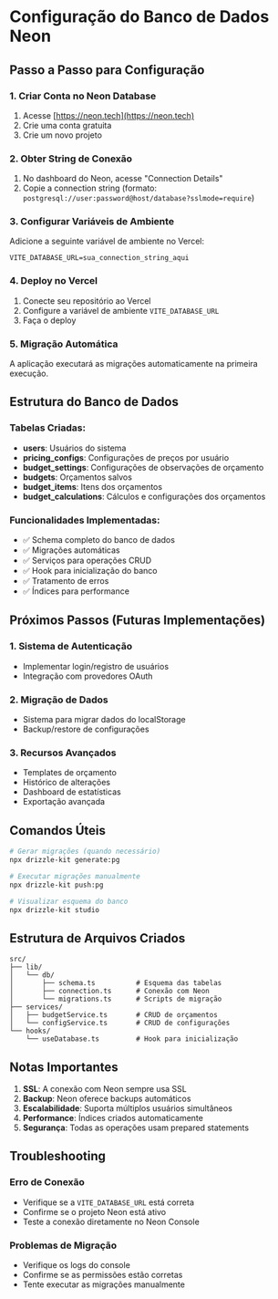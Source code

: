 
# Configuração do Banco de Dados Neon

## Passo a Passo para Configuração

### 1. Criar Conta no Neon Database
1. Acesse [https://neon.tech](https://neon.tech)
2. Crie uma conta gratuita
3. Crie um novo projeto

### 2. Obter String de Conexão
1. No dashboard do Neon, acesse "Connection Details"
2. Copie a connection string (formato: `postgresql://user:password@host/database?sslmode=require`)

### 3. Configurar Variáveis de Ambiente
Adicione a seguinte variável de ambiente no Vercel:

```
VITE_DATABASE_URL=sua_connection_string_aqui
```

### 4. Deploy no Vercel
1. Conecte seu repositório ao Vercel
2. Configure a variável de ambiente `VITE_DATABASE_URL`
3. Faça o deploy

### 5. Migração Automática
A aplicação executará as migrações automaticamente na primeira execução.

## Estrutura do Banco de Dados

### Tabelas Criadas:
- **users**: Usuários do sistema
- **pricing_configs**: Configurações de preços por usuário
- **budget_settings**: Configurações de observações de orçamento
- **budgets**: Orçamentos salvos
- **budget_items**: Itens dos orçamentos
- **budget_calculations**: Cálculos e configurações dos orçamentos

### Funcionalidades Implementadas:
- ✅ Schema completo do banco de dados
- ✅ Migrações automáticas
- ✅ Serviços para operações CRUD
- ✅ Hook para inicialização do banco
- ✅ Tratamento de erros
- ✅ Índices para performance

## Próximos Passos (Futuras Implementações)

### 1. Sistema de Autenticação
- Implementar login/registro de usuários
- Integração com provedores OAuth

### 2. Migração de Dados
- Sistema para migrar dados do localStorage
- Backup/restore de configurações

### 3. Recursos Avançados
- Templates de orçamento
- Histórico de alterações
- Dashboard de estatísticas
- Exportação avançada

## Comandos Úteis

```bash
# Gerar migrações (quando necessário)
npx drizzle-kit generate:pg

# Executar migrações manualmente
npx drizzle-kit push:pg

# Visualizar esquema do banco
npx drizzle-kit studio
```

## Estrutura de Arquivos Criados

```
src/
├── lib/
│   └── db/
│       ├── schema.ts          # Esquema das tabelas
│       ├── connection.ts      # Conexão com Neon
│       └── migrations.ts      # Scripts de migração
├── services/
│   ├── budgetService.ts       # CRUD de orçamentos
│   └── configService.ts       # CRUD de configurações
└── hooks/
    └── useDatabase.ts         # Hook para inicialização
```

## Notas Importantes

1. **SSL**: A conexão com Neon sempre usa SSL
2. **Backup**: Neon oferece backups automáticos
3. **Escalabilidade**: Suporta múltiplos usuários simultâneos
4. **Performance**: Índices criados automaticamente
5. **Segurança**: Todas as operações usam prepared statements

## Troubleshooting

### Erro de Conexão
- Verifique se a `VITE_DATABASE_URL` está correta
- Confirme se o projeto Neon está ativo
- Teste a conexão diretamente no Neon Console

### Problemas de Migração
- Verifique os logs do console
- Confirme se as permissões estão corretas
- Tente executar as migrações manualmente

